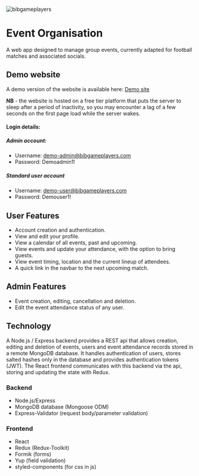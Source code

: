 ![bibgameplayers](https://user-images.githubusercontent.com/25724314/174857587-8ff1e362-0e15-42fe-a80c-c30895f12020.png)

# Event Organisation

A web app designed to manage group events, currently adapted for football matches and associated socials.

## Demo website

A demo version of the website is available here: [Demo site](https://demo.bibgameplayers.com)

**NB** - the website is hosted on a free tier platform that puts the server to sleep after a period of inactivity, so you may encounter a lag of a few seconds on the first page load while the server wakes.

#### Login details:

##### Admin account:

- Username: demo-admin@bibgameplayers.com
- Password: Demoadmin1!

##### Standard user account

- Username: demo-user@bibgameplayers.com
- Password: Demouser1!

## User Features

- Account creation and authentication.
- View and edit your profile.
- View a calendar of all events, past and upcoming.
- View events and update your attendance, with the option to bring guests.
- View event timing, location and the current lineup of attendees.
- A quick link in the navbar to the next upcoming match.

## Admin Features

- Event creation, editing, cancellation and deletion.
- Edit the event attendance status of any user.

## Technology

A Node.js / Express backend provides a REST api that allows creation, editing and deletion of events, users and event attendance records stored in a remote MongoDB database. It handles authentication of users, stores salted hashes only in the database and provides authentication tokens (JWT). The React frontend communicates with this backend via the api, storing and updating the state with Redux.

### Backend

- Node.js/Express
- MongoDB database (Mongoose ODM)
- Express-Validator (request body/parameter validation)

### Frontend

- React
- Redux (Redux-Toolkit)
- Formik (forms)
- Yup (field validation)
- styled-components (for css in js)
